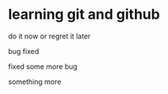 # learning git and github
 
do it now or regret it later

bug fixed 

fixed some more bug

something more